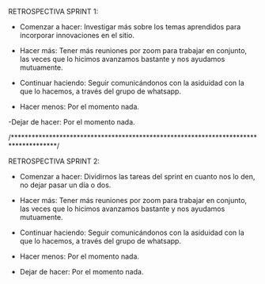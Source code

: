 RETROSPECTIVA SPRINT 1:

- Comenzar a hacer: Investigar más sobre los temas aprendidos para incorporar innovaciones en el sitio.

- Hacer más: Tener más reuniones por zoom para trabajar en conjunto, las veces que lo hicimos avanzamos bastante y nos ayudamos mutuamente.

- Continuar haciendo: Seguir comunicándonos con la asiduidad con la que lo hacemos, a través del grupo de whatsapp.

- Hacer menos: Por el momento nada.

-Dejar de hacer: Por el momento nada.

/*************************************************************************************/

RETROSPECTIVA SPRINT 2:

- Comenzar a hacer: Dividirnos las tareas del sprint en cuanto nos lo den, no dejar pasar un día o dos.

- Hacer más: Tener más reuniones por zoom para trabajar en conjunto, las veces que lo hicimos avanzamos bastante y nos ayudamos mutuamente.

- Continuar haciendo: Seguir comunicándonos con la asiduidad con la que lo hacemos, a través del grupo de whatsapp.

- Hacer menos: Por el momento nada.

- Dejar de hacer: Por el momento nada.